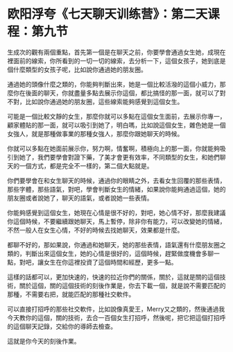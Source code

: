 # 欧阳浮夸《七天聊天训练营》：第二天课程：第九节

生成次的觀有兩個重點，首先第一個是在聊天之前，你要學會通過女生她，成現在裡面前的線索，你所看到的一切一切的線索，去分析一下，這個女孩子，她到底是個什麼類型的女孩子呢，比如說你通過她的朋友圈。

通過她的頭像什麼之類的，你能夠判斷出來，她是一個比較活潑的這個小威力，那麼你在後面的聊天，你就盡量多點去展示你這個，都比搞怪的那一面，就可以了對不對，比如說你通過她的朋友圈，這些線索能夠感覺到這個女生。

可能是一個比較文靜的女生，那麼你就可以多點在這個女生面前，去展示你專一，顧家體貼的那一面，就可以吸引到她了，明白嗎，比如說這個女生，雜色她是一個女強人，就是那種做事業的那種女強人，那麼你跟她聊天的時候。

你就可以多點在她面前展示你，努力啊，情奮啊，積極向上的那一面，你就能夠吸引到她了，我們要學會對證下藥，了美才會更有效率，不同類型的女生，和她們聊天的一個方式，都是完全不一樣的，第二個大點就是。

你們要學會在和女生聊天的時候，通過你的眼睛之外，去看女生回覆的那些表情，那些字體，那些語氣，對吧，學會判斷女生的情緒，如果說你能夠通過這個，她的朋友圈或者說她了，聊天的語氣，或者說她一些表情。

你能夠感覺到這個女生，她現在心情是很不好的，對吧，她心情不好，那麼我建議你這個時候，不要繼續跟她聊天，馬上暫停，除非你有能力，可以改變她的情緒，不然一般人在女生心情，不好的時候去找她聊天，效果都是什麼。

都聊不好的，那如果說，你通過和她聊天，她的那些表情，語氣還有什麼朋友圈之類的，判斷出來這個女生，她的心情是很好的，這個時候，趕緊做度機會多聊一點，對吧，讓女生在你這裡投資了這個時間和經歷，更多一點。

這樣的話都可以，更加快速的，快速的拉近你們的關係，關於，這就是關的這個技術，關於這個，關的這個技術的刻後作業是，你去下載一個，就是說不需要匹配的那種，不需要右把，就能匹配的那種社交軟件。

可以直接打招呼的那些社交軟件，比如說像真愛王，Merry又之類的，然後通過我今天教你的這個，關的技術，去合一百個女生打招呼，然後呢，把它把這個打招呼的這個聊天記錄，交給你的導師去檢查。

這就是你今天的刻後作業。